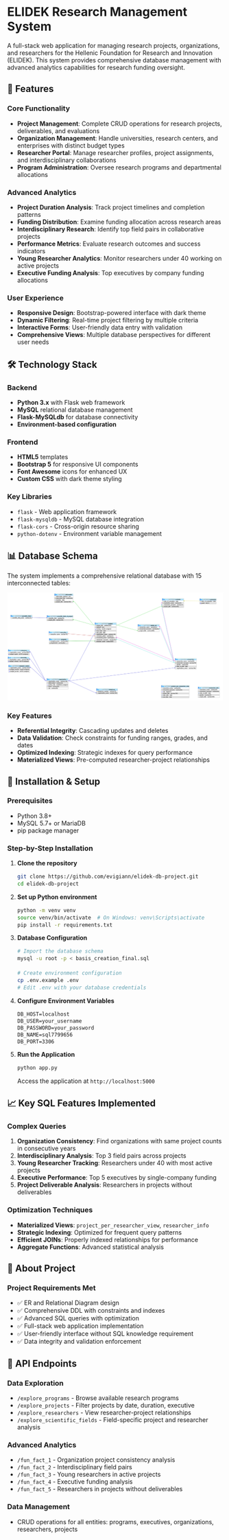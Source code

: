 # ELIDEK Research Management System

A full-stack web application for managing research projects, organizations, and researchers for the Hellenic Foundation for Research and Innovation (ELIDEK). This system provides comprehensive database management with advanced analytics capabilities for research funding oversight.

## 🚀 Features

### Core Functionality
- **Project Management**: Complete CRUD operations for research projects, deliverables, and evaluations
- **Organization Management**: Handle universities, research centers, and enterprises with distinct budget types
- **Researcher Portal**: Manage researcher profiles, project assignments, and interdisciplinary collaborations
- **Program Administration**: Oversee research programs and departmental allocations

### Advanced Analytics
- **Project Duration Analysis**: Track project timelines and completion patterns
- **Funding Distribution**: Examine funding allocation across research areas
- **Interdisciplinary Research**: Identify top field pairs in collaborative projects
- **Performance Metrics**: Evaluate research outcomes and success indicators
- **Young Researcher Analytics**: Monitor researchers under 40 working on active projects
- **Executive Funding Analysis**: Top executives by company funding allocations

### User Experience
- **Responsive Design**: Bootstrap-powered interface with dark theme
- **Dynamic Filtering**: Real-time project filtering by multiple criteria
- **Interactive Forms**: User-friendly data entry with validation
- **Comprehensive Views**: Multiple database perspectives for different user needs

## 🛠️ Technology Stack

### Backend
- **Python 3.x** with Flask web framework
- **MySQL** relational database management
- **Flask-MySQLdb** for database connectivity
- **Environment-based configuration**

### Frontend
- **HTML5** templates
- **Bootstrap 5** for responsive UI components
- **Font Awesome** icons for enhanced UX
- **Custom CSS** with dark theme styling

### Key Libraries
- `flask` - Web application framework
- `flask-mysqldb` - MySQL database integration
- `flask-cors` - Cross-origin resource sharing
- `python-dotenv` - Environment variable management

## 📊 Database Schema

The system implements a comprehensive relational database with 15 interconnected tables:

![ELIDEK Portal](/database_schema.png)

### Key Features
- **Referential Integrity**: Cascading updates and deletes
- **Data Validation**: Check constraints for funding ranges, grades, and dates
- **Optimized Indexing**: Strategic indexes for query performance
- **Materialized Views**: Pre-computed researcher-project relationships

## 🚦 Installation & Setup

### Prerequisites
- Python 3.8+
- MySQL 5.7+ or MariaDB
- pip package manager

### Step-by-Step Installation

1. **Clone the repository**
   ```bash
   git clone https://github.com/evigiann/elidek-db-project.git
   cd elidek-db-project
   ```

2. **Set up Python environment**
   ```bash
   python -m venv venv
   source venv/bin/activate  # On Windows: venv\Scripts\activate
   pip install -r requirements.txt
   ```

3. **Database Configuration**
   ```bash
   # Import the database schema
   mysql -u root -p < basis_creation_final.sql
   
   # Create environment configuration
   cp .env.example .env
   # Edit .env with your database credentials
   ```

4. **Configure Environment Variables**
   ```env
   DB_HOST=localhost
   DB_USER=your_username
   DB_PASSWORD=your_password
   DB_NAME=sql7799656
   DB_PORT=3306
   ```

5. **Run the Application**
   ```bash
   python app.py
   ```
   Access the application at `http://localhost:5000`

## 📈 Key SQL Features Implemented

### Complex Queries
1. **Organization Consistency**: Find organizations with same project counts in consecutive years
2. **Interdisciplinary Analysis**: Top 3 field pairs across projects
3. **Young Researcher Tracking**: Researchers under 40 with most active projects
4. **Executive Performance**: Top 5 executives by single-company funding
5. **Project Deliverable Analysis**: Researchers in projects without deliverables

### Optimization Techniques
- **Materialized Views**: `project_per_researcher_view`, `researcher_info`
- **Strategic Indexing**: Optimized for frequent query patterns
- **Efficient JOINs**: Properly indexed relationships for performance
- **Aggregate Functions**: Advanced statistical analysis

## 🎯 About Project

### Project Requirements Met
- ✅ ER and Relational Diagram design
- ✅ Comprehensive DDL with constraints and indexes
- ✅ Advanced SQL queries with optimization
- ✅ Full-stack web application implementation
- ✅ User-friendly interface without SQL knowledge requirement
- ✅ Data integrity and validation enforcement

## 🔧 API Endpoints

### Data Exploration
- `/explore_programs` - Browse available research programs
- `/explore_projects` - Filter projects by date, duration, executive
- `/explore_researchers` - View researcher-project relationships
- `/explore_scientific_fields` - Field-specific project and researcher analysis

### Advanced Analytics
- `/fun_fact_1` - Organization project consistency analysis
- `/fun_fact_2` - Interdisciplinary field pairs
- `/fun_fact_3` - Young researchers in active projects
- `/fun_fact_4` - Executive funding analysis
- `/fun_fact_5` - Researchers in projects without deliverables

### Data Management
- CRUD operations for all entities: programs, executives, organizations, researchers, projects



